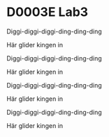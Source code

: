 # D0003E Lab3

Diggi-diggi-diggi-ding-ding-ding

Här glider kingen in

Diggi-diggi-diggi-ding-ding-ding

Här glider kingen in

Diggi-diggi-diggi-ding-ding-ding

Här glider kingen in

Diggi-diggi-diggi-ding-ding-ding

Här glider kingen in